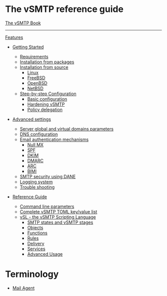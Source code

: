 The vSMTP reference guide
==========================

[The vSMTP Book](index.md)

----------------------

[Features](features.md)

- [Getting Started](start/started.md)
  - [Requirements](start/requirements.md)
  - [Installation from packages](start/install/packages.md)
  - [Installation from source](start/install/source.md)
    - [Linux](start/install/source/linux.md)
    - [FreeBSD](start/install/source/freebsd.md)
    - [OpenBSD]()
    - [NetBSD]()
  - [Step-by-step Configuration](start/configuration/configuration.md)
    - [Basic configuration](start/configuration/basic.md)
    - [Hardening vSMTP](start/configuration/hardening.md)
    - [Policy delegation](start/configuration/delegation.md)

- [Advanced settings](advanced/advanced.md)
  - [Server global and virtual domains parameters](advanced/toml.md)
  - [DNS configuration](advanced/dns.md)
  - [Email authentication mechanisms](advanced/eam.md)
    - [Null MX](advanced/eam/nullmx.md)
    - [SPF](advanced/eam/spf.md)
    - [DKIM](advanced/eam/dkim.md)
    - [DMARC](advanced/eam/dmarc.md)
    - [ARC](advanced/eam/arc.md)
    - [BIMI](advanced/eam/bimi.md)
  - [SMTP security using DANE](advanced/dane.md)
  - [Logging system](advanced/logging.md)
  - [Trouble shooting](advanced/troubleshooting.md)

- [Reference Guide]()
  - [Command line parameters](reference/command.md)
  - [Complete vSMTP TOML key/value list](reference/config-file.md)
  - [vSL - the vSMTP Scripting Language](reference/vSL/vsl.md)
    - [SMTP states and vSMTP stages](reference/vSL/stages.md)
    - [Objects](reference/vSL/objects.md)
    - [Functions](reference/vSL/functions.md)
    - [Rules](reference/vSL/rules.md)
    - [Delivery](reference/vSL/delivery.md)
    - [Services](reference/vSL/services.md)
    - [Advanced Usage](reference/vSL/advanced.md)

Terminology
==========================

- [Mail Agent](term/agent.md)
